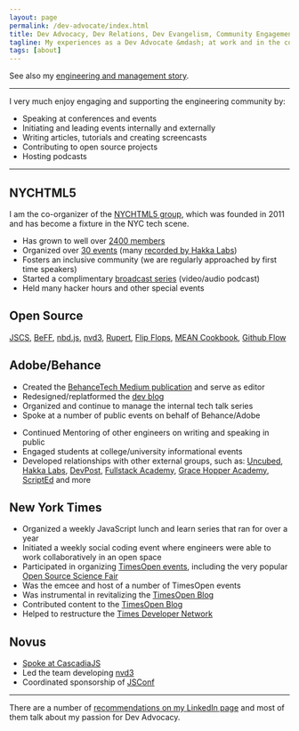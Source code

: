 ```yaml
---
layout: page
permalink: /dev-advocate/index.html
title: Dev Advocacy, Dev Relations, Dev Evangelism, Community Engagement...
tagline: My experiences as a Dev Advocate &mdash; at work and in the community
tags: [about]
---
```


See also my [engineering and management story](/day-job).

<hr>

I very much enjoy engaging and supporting the engineering community by:

- Speaking at conferences and events
- Initiating and leading events internally and externally
- Writing articles, tutorials and creating screencasts
- Contributing to open source projects
- Hosting podcasts

<hr>


NYCHTML5
---

I am the co-organizer of the [NYCHTML5 group](http://www.meetup.com/nychtml5), which was founded in 2011 and has become a fixture in the NYC tech scene.

- Has grown to well over [2400 members](http://www.meetup.com/nychtml5/members/)
- Organized over [30 events](http://www.meetup.com/nychtml5) (many [recorded by Hakka Labs](https://www.hakkalabs.co/meetups/nychtml5))
- Fosters an inclusive community (we are regularly approached by first time speakers)
- Started a complimentary [broadcast series](https://www.youtube.com/playlist?list=PLxGLihicw5Wp5fjDjAJfpcp02OBS8X--C) (video/audio podcast)
- Held many hacker hours and other special events

Open Source
---

[JSCS](http://jscs.info/), [BeFF](https://github.com/behance/beff), [nbd.js](https://github.com/behance/nbd.js), [nvd3](http://nvd3.org/), [Rupert](https://github.com/RupertJS), [Flip Flops](https://github.com/DavidSouther/flipflops), [MEAN Cookbook](https://github.com/DavidSouther/mean-cookbook), [Github Flow](https://github.com/github-flow)

Adobe/Behance
---

- Created the [BehanceTech Medium publication](http://medium.com/behancetech) and serve as editor
- Redesigned/replatformed the [dev blog](http://dev.behancetech.net)
- Organized and continue to manage the internal tech talk series
- Spoke at a number of public events on behalf of Behance/Adobe
<!--  - Led the effort to formalize Behance's open source practices -->
- Continued Mentoring of other engineers on writing and speaking in public
- Engaged students at college/university informational events
- Developed relationships with other external groups, such as: [Uncubed](http://uncubed.com), [Hakka Labs](https://www.hakkalabs.co/companies/behance), [DevPost](http://devpost.com/teams/behance), [Fullstack Academy](http://www.fullstackacademy.com/), [Grace Hopper Academy](http://www.gracehopper.com/), [ScriptEd](https://www.scripted.org/) and more
<!-- - Uncubed Video explainer  -->
<!-- - Uncubed Hiring Panel (ADD PHOTOS SOMEWHERE? A BLOG POST?)  -->
<!-- - Uncubed Year-end event -->


New York Times
---

<!-- Email from Rajiv? -->

- Organized a weekly JavaScript lunch and learn series that ran for over a year
- Initiated a weekly social coding event where engineers were able to work collaboratively in an open space
- Participated in organizing [TimesOpen events](http://developers.nytimes.com/events/), including the very popular [Open Source Science Fair](http://open.blogs.nytimes.com/2012/11/16/open-source-science-fair-highlights/)
- Was the emcee and host of a number of TimesOpen events
- Was instrumental in revitalizing the [TimesOpen Blog](http://open.blogs.nytimes.com/)
- Contributed content to the [TimesOpen Blog](http://open.blogs.nytimes.com/2013/05/29/promises-promises/)
- Helped to restructure the [Times Developer Network](http://developer.nytimes.com/)


Novus
---

- [Spoke at CascadiaJS](https://www.youtube.com/watch?v=sKOC5H7UV_U)
- Led the team developing [nvd3](http://nvd3.org/)
- Coordinated sponsorship of [JSConf](http://jsconf.com)

<hr>

There are a number of [recommendations on my LinkedIn page](https://www.linkedin.com/in/joesepi) and most of them talk about my passion for Dev Advocacy.




<!--
new content:
- pro2-ui stack
- history and future of NYCHTML5 (including broadcast)
- finish other drafts; clear the ones not worth pursuing

highlight past articles/events/things:
- Uncubed Video explainer
- Uncubed Hiring Panel
- Uncubed Year-end event
- Cascadia JS video
- Cascadia JS topic as an article
- Highlight piece in the New York Times
- TimesOpen / Open Source Science Fair
- Intro to Node from NYT talk?
- breaking down Paul Irish lightning talk?
- highlight NYT Dev Rel accomplishments as if written when I left?
-->


